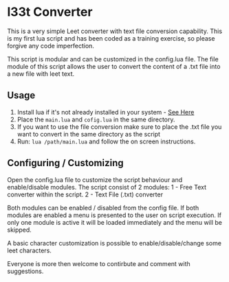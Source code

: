 # l33t Converter

This is a very simple Leet converter with text file conversion capability.
This is my first lua script and has been coded as a training exercise, so please forgive any code imperfection.

This script is modular and can be customized in the config.lua file.
The file module of this script allows the user to convert the content of a .txt file into a new file with leet text.

Usage
-----
 1. Install lua if it's not already installed in your system - [See Here](https://www.lua.org/download.html)
 2. Place the ``main.lua``  and ``cofig.lua``  in the same directory.
 3. If you want to use the file conversion make sure to place the .txt file you want to convert in the same directory as the script
 1. Run: ``lua /path/main.lua`` and follow the on screen instructions.

Configuring / Customizing
-----
Open the config.lua file to customize the script behaviour and enable/disable modules.
The script consist of 2 modules:
  1 - Free Text converter within the script.
  2 - Text File (.txt) converter

Both modules can be enabled / disabled from the config file. If both modules are enabled a menu is presented to the user on script execution. If only one module is active it will be loaded immediately and the menu will be skipped.

A basic character customization is possible to enable/disable/change some leet characters. 


Everyone is more then welcome to contirbute and comment with suggestions.



